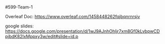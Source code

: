 #599-Team-1

Overleaf Doc: https://www.overleaf.com/1458448262fqjbqnrnrsjv

google slides: https://docs.google.com/presentation/d/1wJ9AJnhOhljr7xm8Gf0kLvbpwCDpjbdK82IxMppxy3w/edit#slide=id.p
